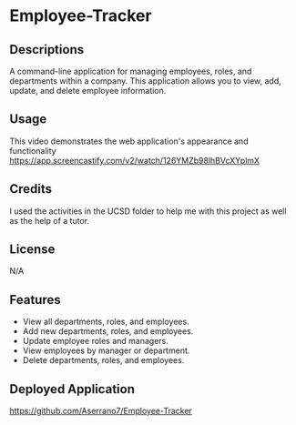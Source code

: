 # Employee-Tracker


## Descriptions 
A command-line application for managing employees, roles, and departments within a company. This application allows you to view, add, update, and delete employee information.


## Usage
This video demonstrates the web application's appearance and functionality
https://app.screencastify.com/v2/watch/126YMZb98lhBVcXYplmX

## Credits
I used the activities in the UCSD folder to help me with this project as well as the help of a tutor.


## License
N/A

## Features
- View all departments, roles, and employees.
- Add new departments, roles, and employees.
- Update employee roles and managers.
- View employees by manager or department.
- Delete departments, roles, and employees.

## Deployed Application
https://github.com/Aserrano7/Employee-Tracker
